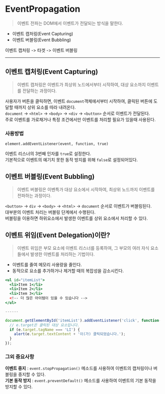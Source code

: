# EventPropagation

> 이벤트 전파는 DOM에서 이벤트가 전달되는 방식을 말한다.

- 이벤트 캡처링(Event Capturing)
- 이벤트 버블링(Event Bubbling)

이벤트 캡처링 -> 타겟 -> 이벤트 버블링 

---

## 이벤트 캡처링(Event Capturing)

> 이벤트 캡처링은 이벤트가 최상위 노드에서부터 시작하여, 대상 요소까지 이벤트를 전달하는 과정이다. 

사용자가 버튼을 클릭하면, 이벤트 `document`객체에서부터 시작하여, 클릭된 버튼에 도달할 때까지 상위 요소를 따라 내려온다.  
`document` → `<html>` → `<body>` → `<div`  → `<button>` 순서로 이벤트가 전달된다.  
주로 이벤트를 가로채거나 특정 조건에서만 이벤트를 처리할 필요가 있을때 사용된다.

### 사용방법 

`element.addEventListener(event, function, true)`

이벤트 리스너의 3번째 인자를 `true`로 설정한다.  
기본적으로 이벤트의 예기치 못한 동작 방지를 위해 `false`로 설정되어있다.

## 이벤트 버블링(Event Bubbling)

> 이벤트 버블링은 이벤특가 대상 요소에서 시작하여, 최상위 노드까지 이벤트를 전파하는 과정이다. 
  
`<button>` → `div` → `<body>` → `<html>` → `document` 순서로 이벤트가 버블링된다.  
대부분의 이벤트 처리는 버블링 단계에서 수행된다.   
버블링을 이용하면 하위요소에서 발생한 이벤트를 상위 요소에서 처리할 수 있다.  

## 이벤트 위임(Event Delegation)이란?

>이벤트 위임은 부모 요소에 이벤트 리스너를 등록하여, 그 부모의 여러 자식 요소들에서 발생한 이벤트를 처리하는 기법이다.

- 이벤트를 줄여 메모리 사용량을 줄인다.
- 동적으로 요소를 추가하거나 제거할 때의 복잡성을 감소시킨다.

```jsx
<ul id="itemList">
  <li>Item 1</li>
  <li>Item 2</li>
  <li>Item 3</li>
  <!-- 더 많은 아이템이 있을 수 있습니다 -->
</ul>

------

document.getElementById('itemList').addEventListener('click', function(e) {
  // e.target은 클릭된 대상 요소입니다.
  if (e.target.tagName === 'LI') {
    alert(e.target.textContent + '이(가) 클릭되었습니다.');
  }
});
```

### 그외 중요사항 

**이벤트 중지** : `event.stopPropagation()` 메소드를 사용하여 이벤트의 캡처링이나 버블링을 중지할 수 있다.  
**기본 동작 방지** : `event.preventDefault()` 메소드를 사용하여 이벤트의 기본 동작을 방지할 수 있다.